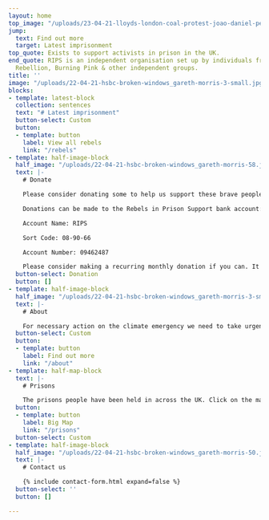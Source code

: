 ```yaml
---
layout: home
top_image: "/uploads/23-04-21-lloyds-london-coal-protest-joao-daniel-pereira-dsf7919.jpg"
jump:
  text: Find out more
  target: Latest imprisonment
top_quote: Exists to support activists in prison in the UK.
end_quote: RIPS is an independent organisation set up by individuals from Extinction
  Rebellion, Burning Pink & other independent groups.
title: ''
image: "/uploads/22-04-21-hsbc-broken-windows_gareth-morris-3-small.jpg"
blocks:
- template: latest-block
  collection: sentences
  text: "# Latest imprisonment"
  button-select: Custom
  button:
  - template: button
    label: View all rebels
    link: "/rebels"
- template: half-image-block
  half_image: "/uploads/22-04-21-hsbc-broken-windows_gareth-morris-58.jpg"
  text: |-
    # Donate

    Please consider donating some to help us support these brave people. Find out more about [how we spend the money](/donate).

    Donations can be made to the Rebels in Prison Support bank account:

    Account Name: RIPS

    Sort Code: 08-90-66

    Account Number: 09462487

    Please consider making a recurring monthly donation if you can. It will help us plan our activities effectively.
  button-select: Donation
  button: []
- template: half-image-block
  half_image: "/uploads/22-04-21-hsbc-broken-windows_gareth-morris-3-small.jpg"
  text: |-
    # About

    For necessary action on the climate emergency we need to take urgent, radical, direct action. As the government continues to fight us, more and more people will be held on remand - in prison - before they get a trial. Rebels in Prison Support exists to support activists wanting to take that next step of action.
  button-select: Custom
  button:
  - template: button
    label: Find out more
    link: "/about"
- template: half-map-block
  text: |-
    # Prisons

    The prisons people have been held in across the UK. Click on the markers to see who is there now.
  button:
  - template: button
    label: Big Map
    link: "/prisons"
  button-select: Custom
- template: half-image-block
  half_image: "/uploads/22-04-21-hsbc-broken-windows_gareth-morris-50.jpg"
  text: |-
    # Contact us

    {% include contact-form.html expand=false %}
  button-select: ''
  button: []

---
```

